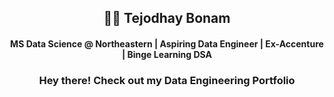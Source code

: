 <h2 align="center">🏄‍♂️ Tejodhay Bonam</h2>
<h4 align="center">MS Data Science @ Northeastern | Aspiring Data Engineer | Ex-Accenture | Binge Learning DSA </h4>
<h3 align="center">Hey there! Check out my Data Engineering Portfolio</h3>
